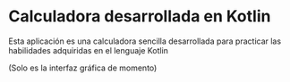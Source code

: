 # Calculadora desarrollada en Kotlin

<p>Esta aplicación es una calculadora sencilla desarrollada para practicar las habilidades adquiridas en el lenguaje Kotlin</p>
<p>(Solo es la interfaz gráfica de momento)</p>
